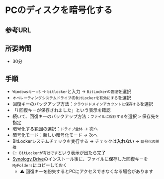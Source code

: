 # PCのディスクを暗号化する

## 参考URL

## 所要時間

- 30分

## 手順

- `Windowsキー`+`S` → `bitlocker`と入力 → `BitLockerの管理`を選択
- `オペレーティングシステムドライブ`の`BitLockerを有効にする`を選択
- 回復キーのバックアップ方法：`クラウドドメインアカウントに保存する`を選択
- 「:information_source: 回復キーが保存されました」という表示を確認
- 続いて、回復キーのバックアップ方法：`ファイルに保存する`を選択 > 保存先を指定
- 暗号化する範囲の選択：`ドライブ全体` → 次へ
- 暗号化モード：新しい暗号化モード → 次へ
- BitLockerシステムチェックを実行する → チェックは**入れない** → `暗号化の開始`
- `C: BitLockerが有効です`という表示が出たら完了
- [Synology Drive](pc-synologydrive.md)のインストール後に、ファイルに保存した回復キーを`MyFolders`にコピーしておく
  - :warning: 回復キーを紛失するとPCにアクセスできなくなる場合があります

